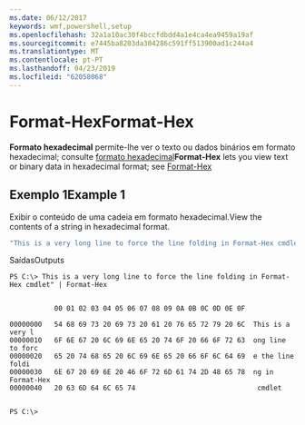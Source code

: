 ```yaml
---
ms.date: 06/12/2017
keywords: wmf,powershell,setup
ms.openlocfilehash: 32a1a10ac30f4bccfdbdd4a1e4ca4ea9459a19af
ms.sourcegitcommit: e7445ba8203da304286c591ff513900ad1c244a4
ms.translationtype: MT
ms.contentlocale: pt-PT
ms.lasthandoff: 04/23/2019
ms.locfileid: "62058068"
---
```

# <a name="format-hex"></a><span data-ttu-id="161bc-102">Format-Hex</span><span class="sxs-lookup"><span data-stu-id="161bc-102">Format-Hex</span></span>
<span data-ttu-id="161bc-103">**Formato hexadecimal** permite-lhe ver o texto ou dados binários em formato hexadecimal; consulte [formato hexadecimal](https://msdn.microsoft.com/powershell/reference/5.1/microsoft.powershell.utility/format-hex)</span><span class="sxs-lookup"><span data-stu-id="161bc-103">**Format-Hex** lets you view text or binary data in hexadecimal format; see [Format-Hex](https://msdn.microsoft.com/powershell/reference/5.1/microsoft.powershell.utility/format-hex)</span></span>

## <a name="example-1"></a><span data-ttu-id="161bc-104">Exemplo 1</span><span class="sxs-lookup"><span data-stu-id="161bc-104">Example 1</span></span>
<span data-ttu-id="161bc-105">Exibir o conteúdo de uma cadeia em formato hexadecimal.</span><span class="sxs-lookup"><span data-stu-id="161bc-105">View the contents of a string in hexadecimal format.</span></span>

```powershell
"This is a very long line to force the line folding in Format-Hex cmdlet" | Format-Hex
```

<span data-ttu-id="161bc-106">Saídas</span><span class="sxs-lookup"><span data-stu-id="161bc-106">Outputs</span></span>
```
PS C:\> This is a very long line to force the line folding in Format-Hex cmdlet" | Format-Hex


           00 01 02 03 04 05 06 07 08 09 0A 0B 0C 0D 0E 0F

00000000   54 68 69 73 20 69 73 20 61 20 76 65 72 79 20 6C  This is a very l
00000010   6F 6E 67 20 6C 69 6E 65 20 74 6F 20 66 6F 72 63  ong line to forc
00000020   65 20 74 68 65 20 6C 69 6E 65 20 66 6F 6C 64 69  e the line foldi
00000030   6E 67 20 69 6E 20 46 6F 72 6D 61 74 2D 48 65 78  ng in Format-Hex
00000040   20 63 6D 64 6C 65 74                              cmdlet


PS C:\>
```
